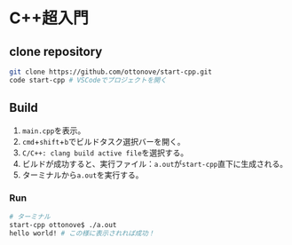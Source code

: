 # C++超入門

## clone repository

```bash
git clone https://github.com/ottonove/start-cpp.git
code start-cpp # VSCodeでプロジェクトを開く
```

## Build

1. `main.cpp`を表示。
1. `cmd`+`shift`+`b`でビルドタスク選択バーを開く。
1. `C/C++: clang build active file`を選択する。
1. ビルドが成功すると、実行ファイル：`a.out`が`start-cpp`直下に生成される。
1. ターミナルから`a.out`を実行する。

### Run

```bash
# ターミナル
start-cpp ottonove$ ./a.out
hello world! # この様に表示されれば成功！
```
